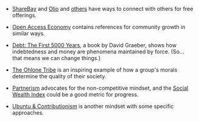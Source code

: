 
- [ShareBay](https://sharebay.org) and [Olio](olioex.com) and [others](https://openaccesseconomy.org/doku.php?id=prototyping) have ways to connect with others for free offerings.

- [Open Access Economy](https://openaccesseconomy.org) contains references for community growth in similar ways.

- [Debt: The First 5000 Years](https://en.wikipedia.org/wiki/Debt:_The_First_5000_Years), a book by David Graeber, shows how indebtedness and money are phenomena maintained by force. (So... that means we can change things.)

- [The Ohlone Tribe](https://www.shareable.net/15-ways-for-commoners-to-stay-sane-on-black-friday/) is an inspiring example of how a group's morals determine the quality of their society.

- [Partnerism](https://www.partnerism.org/) advocates for the non-competitive mindset, and the [Social Wealth Index](https://centerforpartnership.org/programs/social-wealth-index/) could be a good metric for progress.

- [Ubuntu & Contributionism](https://www.ubuntucontributionism.org/about) is another mindset with some specific approaches.

